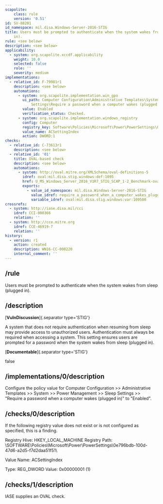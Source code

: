 ```yaml
---
scapolite:
    class: rule
    version: '0.51'
id: SV-88201
id_namespace: mil.disa.Windows-Server-2016-STIG
title: Users must be prompted to authenticate when the system wakes from sleep (plugged
    in).
rule: <see below>
description: <see below>
applicability:
  - system: org.scapolite.xccdf.applicability
    weight: 10.0
    selected: false
    role: ''
    severity: medium
implementations:
  - relative_id: F-79981r1
    description: <see below>
    automations:
      - system: org.scapolite.implementation.win_gpo
        ui_path: Computer Configuration\Administrative Templates\System\Power Management\Sleep
            Settings\Require a password when a computer wakes (plugged in)
        value: Enabled
        verification_status: Checked.
      - system: org.scapolite.implementation.windows_registry
        config: Computer
        registry_key: Software\Policies\Microsoft\Power\PowerSettings\0e796bdb-100d-47d6-a2d5-f7d2daa51f51
        value_name: ACSettingIndex
        action: DWORD:1
checks:
  - relative_id: C-73613r1
    description: <see below>
  - relative_id: '01'
    title: OVAL-based check
    description: <see below>
    automations:
      - system: http://oval.mitre.org/XMLSchema/oval-definitions-5
        idref: oval:mil.disa.stig.windows:def:1095
        href: U_MS_Windows_Server_2016_V1R7_STIG_SCAP_1-2_Benchmark-oval.xml
        exports:
          - value_id_namespace: mil.disa.Windows-Server-2016-STIG
            value_idref: require_a_password_when_a_computer_wakes_plugged_var
            variable_idref: oval:mil.disa.stig.windows:var:109500
crossrefs:
  - system: http://iase.disa.mil/cci
    idref: CCI-000366
    relation: ''
  - system: http://cce.mitre.org
    idref: CCE-46919-7
    relation: ''
history:
  - version: r1
    action: created
    description: WN16-CC-000220
    internal_comment: ''
---
```



## /rule

Users must be prompted to authenticate when the system wakes from sleep (plugged in).

## /description

[**VulnDiscussion**]{.separator type='STIG'}

A system that does not require authentication when resuming from sleep may provide access to unauthorized users. Authentication must always be required when accessing a system. This setting ensures users are prompted for a password when the system wakes from sleep (plugged in).

[**Documentable**]{.separator type='STIG'}

false

## /implementations/0/description

Configure the policy value for Computer Configuration >> Administrative Templates >> System >> Power Management >> Sleep Settings >> "Require a password when a computer wakes (plugged in)" to "Enabled".

## /checks/0/description

If the following registry value does not exist or is not configured as specified, this is a finding.

Registry Hive: HKEY_LOCAL_MACHINE
Registry Path: \SOFTWARE\Policies\Microsoft\Power\PowerSettings\0e796bdb-100d-47d6-a2d5-f7d2daa51f51\

Value Name: ACSettingIndex

Type: REG_DWORD
Value: 0x00000001 (1)

## /checks/1/description

IASE supplies an OVAL check.
